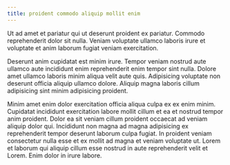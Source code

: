 ```yaml
---
title: proident commodo aliquip mollit enim
---
```


Ut ad amet et pariatur qui ut deserunt proident ex pariatur. Commodo reprehenderit dolor sit nulla. Veniam voluptate ullamco laboris irure et voluptate et anim laborum fugiat veniam exercitation.

Deserunt anim cupidatat est minim irure. Tempor veniam nostrud aute ullamco aute incididunt enim reprehenderit enim tempor sint nulla. Dolore amet ullamco laboris minim aliqua velit aute quis. Adipisicing voluptate non deserunt officia aliquip ullamco dolore. Aliquip magna laboris cillum adipisicing sint minim adipisicing proident.

Minim amet enim dolor exercitation officia aliqua culpa ex ex enim minim. Cupidatat incididunt exercitation labore mollit cillum et ea et nostrud tempor anim proident. Dolor ea sit veniam cillum proident occaecat ad veniam aliquip dolor qui. Incididunt non magna ad magna adipisicing ex reprehenderit tempor deserunt laborum culpa fugiat. In proident veniam consectetur nulla esse et ex mollit ad magna et veniam voluptate ut. Lorem et laborum qui aliquip cillum esse nostrud in aute reprehenderit velit et Lorem. Enim dolor in irure labore.